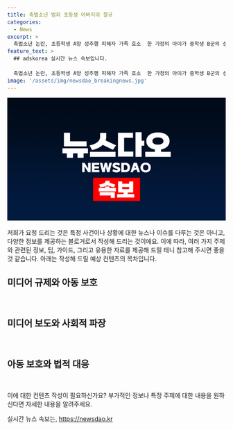 ```yaml
---
title: 촉법소년 범죄 초등생 아버지의 절규
categories:
  - News
excerpt: >
  촉법소년 논란, 초등학생 A양 성추행 피해자 가족 호소  한 가정의 아이가 중학생 B군의 성추행 피해를 당해왔으나 B군이 촉법소년이라 처벌을 받지 않아 파장이 예상된다. 가해자의 가족이 사라지기를 바라는 부모와 경찰의 대응, 교육청의 조치, 피해자의 고통 등이 논란이다. 현재 B군은 보호 관찰 및 송치될 예정이라고 한다.
feature_text: >
  ## adskorea 실시간 뉴스 속보입니다.

  촉법소년 논란, 초등학생 A양 성추행 피해자 가족 호소  한 가정의 아이가 중학생 B군의 성추행 피해를 당해왔으나 B군이 촉법소년이라 처벌을 받지 않아 파장이 예상된다. 가해자의 가족이 사라지기를 바라는 부모와 경찰의 대응, 교육청의 조치, 피해자의 고통 등이 논란이다. 현재 B군은 보호 관찰 및 송치될 예정이라고 한다.
image: '/assets/img/newsdao_breakingnews.jpg'
---
```


<p><img src="/assets/img/newsdao_breakingnews.jpg" alt="adskorea 속보" /></p>

<p>저희가 요청 드리는 것은 특정 사건이나 상황에 대한 뉴스나 이슈를 다루는 것은 아니고, 다양한 정보를 제공하는 블로거로서 작성해 드리는 것이에요. 이에 따라, 여러 가지 주제와 관련된 정보, 팁, 가이드, 그리고 유용한 자료를 제공해 드릴 테니 참고해 주시면 좋을 것 같습니다. 아래는 작성해 드릴 예상 컨텐츠의 목차입니다.</p>

<h2 data-ke-size="size26">미디어 규제와 아동 보호</h2>

<p data-ke-size="size16">&nbsp;</p>

<h2 data-ke-size="size26">미디어 보도와 사회적 파장</h2>

<p data-ke-size="size16">&nbsp;</p>

<h2 data-ke-size="size26">아동 보호와 법적 대응</h2>

<p data-ke-size="size16">&nbsp;</p>

<p>이에 대한 컨텐츠 작성이 필요하신가요? 부가적인 정보나 특정 주제에 대한 내용을 원하신다면 자세한 내용을 알려주세요.</p>
실시간 뉴스 속보는, <a href="https://newsdao.kr" rel="dofollow">https://newsdao.kr</a>


